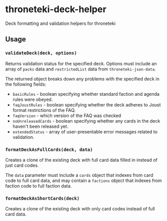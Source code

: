 # throneteki-deck-helper

Deck formatting and validation helpers for throneteki

## Usage

### `validateDeck(deck, options)`

Returns validation status for the specified deck. Options must include an array of `packs` data and `restrictedList` data from `throneteki-json-data`.

The returned object breaks down any problems with the specified deck in the following fields:

* `basicRules` - boolean specifying whether standard faction and agenda rules were obeyed.
* `faqJoustRules` - boolean specifying whether the deck adheres to Joust format restrictions of the FAQ.
* `faqVersion` - which version of the FAQ was checked
* `noUnreleasedCards` - boolean specifying whether any cards in the deck haven't been released yet.
* `extendedStatus` - array of user-presentable error messages related to validation.

### `formatDeckAsFullCards(deck, data)`
Creates a clone of the existing deck with full card data filled in instead of just card codes.

The `data` parameter must include a `cards` object that indexes from card code to full card data, and may contain a `factions` object that indexes from faction code to full faction data.

### `formatDeckAsShortCards(deck)`
Creates a clone of the existing deck with only card codes instead of full card data.
